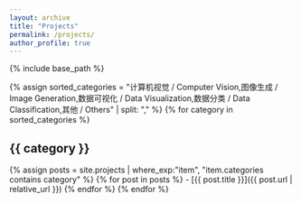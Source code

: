 ```yaml
---
layout: archive
title: "Projects"
permalink: /projects/
author_profile: true
---
```


{% include base_path %}

{% assign sorted_categories = "计算机视觉 / Computer Vision,图像生成 / Image Generation,数据可视化 / Data Visualization,数据分类 / Data Classification,其他 / Others" | split: "," %}
{% for category in sorted_categories %}
  <h2 id="{{ category }}">{{ category }}</h2>
  {% assign posts = site.projects | where_exp:"item", "item.categories contains category" %}
  {% for post in posts %}
  - [{{ post.title }}]({{ post.url | relative_url }})
  {% endfor %}
{% endfor %}
